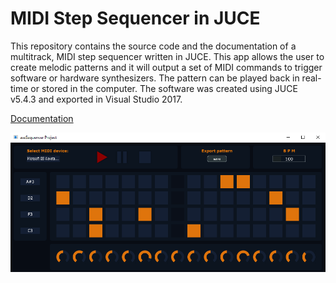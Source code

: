 # MIDI Step Sequencer in JUCE
This repository contains the source code and the documentation of a multitrack, MIDI step sequencer written in JUCE. This app allows the user to create melodic patterns and it will output a set of MIDI commands to trigger software or hardware synthesizers. The pattern can be played back in real-time or stored in the computer. The software was created using JUCE v5.4.3 and exported in Visual Studio 2017.

[Documentation](https://github.com/s-gregorini003/ase-sequencer-project/blob/master/doc/ASE_Gregorini_Silvio_Journal.pdf)

![Screenshot of the finished app](https://github.com/s-gregorini003/ase-sequencer-project/blob/master/doc/screenshot-sequencer.png)
